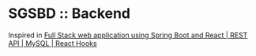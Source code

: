 # SGSBD :: Backend 

Inspired in [Full Stack web application using Spring Boot and React | REST API | MySQL | React Hooks](https://www.youtube.com/watch?v=O_XL9oQ1_To)
